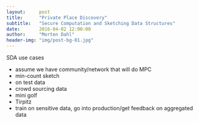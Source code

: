 ```yaml
---
layout:     post
title:      "Private Place Discovery"
subtitle:   "Secure Computation and Sketching Data Structures"
date:       2016-04-02 12:00:00
author:     "Morten Dahl"
header-img: "img/post-bg-01.jpg"
---
```


SDA use cases
- assume we have community/network that will do MPC
- min-count sketch
- on test data
- crowd sourcing data
- mini golf
- Tirpitz
- train on sensitive data, go into production/get feedback on aggregated data